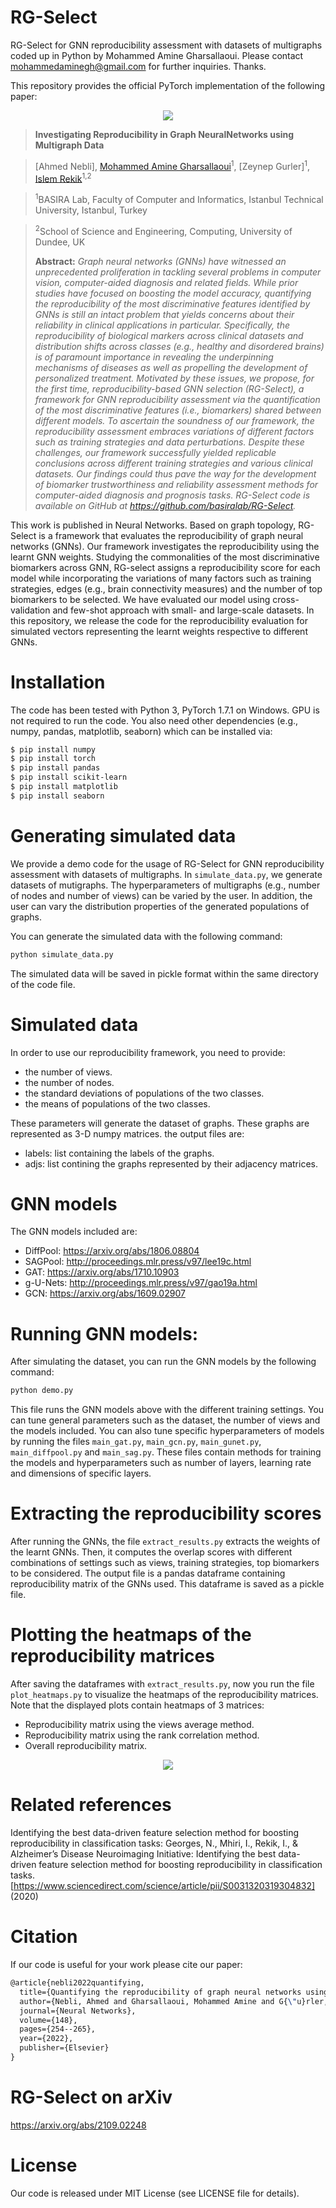 # RG-Select
RG-Select for GNN reproducibility assessment with datasets of multigraphs coded up in Python by Mohammed Amine Gharsallaoui. Please contact mohammedaminegh@gmail.com for further inquiries. Thanks.

This repository provides the official PyTorch implementation of the following paper:

<p align="center">
  <img src="fig1.PNG">
</p>


> **Investigating Reproducibility in Graph NeuralNetworks using Multigraph Data**

> [Ahmed Nebli], [Mohammed Amine Gharsallaoui](https://github.com/aminegha)<sup>1</sup>, [Zeynep Gurler]<sup>1</sup>, [Islem Rekik](https://basira-lab.com/)<sup>1,2</sup>


> <sup>1</sup>BASIRA Lab, Faculty of Computer and Informatics, Istanbul Technical University, Istanbul, Turkey


> <sup>2</sup>School of Science and Engineering, Computing, University of Dundee, UK
>
> **Abstract:** *Graph neural networks (GNNs) have witnessed an unprecedented proliferation in tackling several problems in computer vision, computer-aided diagnosis and related fields. While prior studies have focused on boosting the model accuracy, quantifying the reproducibility of the most discriminative features identified by GNNs is still an intact problem that yields concerns about their reliability in clinical applications in particular. Specifically, the reproducibility of biological markers across clinical datasets and distribution shifts across classes (e.g., healthy and disordered brains) is of paramount importance in revealing the underpinning mechanisms of diseases as well as propelling the development of personalized treatment. Motivated by these issues, we propose, for the first time, reproducibility-based GNN selection (RG-Select), a framework for GNN reproducibility assessment via the quantification of the most discriminative features (i.e., biomarkers) shared between different models. To ascertain the soundness of our framework, the reproducibility assessment embraces variations of different factors such as training strategies and data perturbations. Despite these challenges, our framework successfully yielded replicable conclusions across different training strategies and various clinical datasets. Our findings could thus pave the way for the development of biomarker trustworthiness and reliability assessment methods for computer-aided diagnosis and prognosis tasks. RG-Select code is available on GitHub at https://github.com/basiralab/RG-Select.*

This work is published in Neural Networks. Based on graph topology, RG-Select is a framework that evaluates the reproducibility of graph neural networks (GNNs). Our framework investigates the reproducibility using the learnt GNN weights. Studying the commonalities of the most discriminative biomarkers across GNN, RG-select assigns a reproducibility score for each model while incorporating the variations of many factors such as training strategies, edges (e.g., brain connectivity measures) and the number of top biomarkers to be selected. We have evaluated our model using cross-validation and few-shot approach with small- and large-scale datasets. In this repository, we release the code for the reproducibility evaluation for simulated vectors representing the learnt weights respective to different GNNs.  

# Installation

The code has been tested with Python 3, PyTorch 1.7.1 on Windows. GPU is not required to run the code. You also need other dependencies (e.g., numpy, pandas, matplotlib, seaborn) which can be installed via: 

```sh
$ pip install numpy
$ pip install torch
$ pip install pandas
$ pip install scikit-learn
$ pip install matplotlib
$ pip install seaborn
```

# Generating simulated data

We provide a demo code for the usage of RG-Select for GNN reproducibility assessment with datasets of multigraphs. In ```simulate_data.py```, we generate datasets of mutigraphs. The hyperparameters of multigraphs (e.g., number of nodes and number of views) can be varied by the user. In addition, the user can vary the distribution properties of the generated populations of graphs. 

You can generate the simulated data with the following command:

```bash
python simulate_data.py 
```
The simulated data will be saved in pickle format within the same directory of the code file.

# Simulated data

In order to use our reproducibility framework, you need to provide:
* the number of views.
* the number of nodes. 
* the standard deviations of populations of the two classes.
* the means of populations of the two classes.

These parameters will generate the dataset of graphs. These graphs are represented as 3-D numpy matrices. the output files are:
* labels: list containing the labels of the graphs.
* adjs: list contining the graphs represented by their adjacency matrices.

# GNN models
The GNN models included are:
* DiffPool: https://arxiv.org/abs/1806.08804
* SAGPool: http://proceedings.mlr.press/v97/lee19c.html
* GAT: https://arxiv.org/abs/1710.10903
* g-U-Nets: http://proceedings.mlr.press/v97/gao19a.html
* GCN: https://arxiv.org/abs/1609.02907

# Running GNN models:
After simulating the dataset, you can run the GNN models by the following command:

```bash
python demo.py 
```

This file runs the GNN models above with the different training settings. You can tune general parameters such as the dataset, the number of views and the models included. You can also tune specific hyperparameters of models by running the files ```main_gat.py```, ```main_gcn.py```, ```main_gunet.py```, ```main_diffpool.py``` and ```main_sag.py```. These files contain methods for training the models and hyperparameters such as number of layers, learning rate and dimensions of specific layers. 

# Extracting the reproducibility scores

After running the GNNs, the file ```extract_results.py``` extracts the weights of the learnt GNNs. Then, it computes the overlap scores with different combinations of settings such as views, training strategies, top biomarkers to be considered. The output file is a pandas dataframe containing reproducibility matrix of the GNNs used. This dataframe is saved as a pickle file.

# Plotting the heatmaps of the reproducibility matrices

After saving the dataframes with ```extract_results.py```, now you run the file ```plot_heatmaps.py``` to visualize the heatmaps of the reproducibility matrices. Note that the displayed plots contain heatmaps of 3 matrices:
* Reproducibility matrix using the views average method.
* Reproducibility matrix using the rank correlation method.
* Overall reproducibility matrix.

<p align="center">
  <img src="./fig2.png">
</p>

# Related references
Identifying the best data-driven feature selection method for boosting reproducibility in classification tasks:
Georges, N., Mhiri, I., Rekik, I., & Alzheimer’s Disease Neuroimaging Initiative: Identifying the best data-driven feature selection method for boosting reproducibility in classification tasks. 
[https://www.sciencedirect.com/science/article/pii/S0031320319304832] (2020)


# Citation

If our code is useful for your work please cite our paper:

```latex
@article{nebli2022quantifying,
  title={Quantifying the reproducibility of graph neural networks using multigraph data representation},
  author={Nebli, Ahmed and Gharsallaoui, Mohammed Amine and G{\"u}rler, Zeynep and Rekik, Islem and Alzheimer’s Disease Neuroimaging Initiative and others},
  journal={Neural Networks},
  volume={148},
  pages={254--265},
  year={2022},
  publisher={Elsevier}
}
```

# RG-Select on arXiv

https://arxiv.org/abs/2109.02248


# License
Our code is released under MIT License (see LICENSE file for details).

